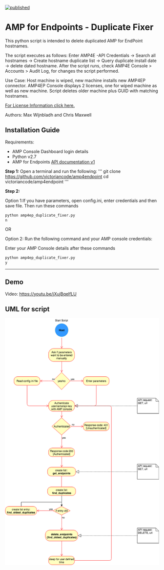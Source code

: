[![published](https://static.production.devnetcloud.com/codeexchange/assets/images/devnet-published.svg)](https://developer.cisco.com/codeexchange/github/repo/victoriancode/amp4endpoint)
# AMP for Endpoints - Duplicate Fixer
This python script is intended to delete duplicated AMP for EndPoint hostnames.

The script executes as follows: Enter AMP4E -API Credentials -> Search all hostnames -> Create hostname duplicate list -> Query duplicate install date -> delete dated hostname. After the script runs, check AMP4E Console > Accounts > Audit Log, for changes the script performed.

Use Case: Host machine is wiped, new machine installs new AMP4EP connector. AMP4EP Console displays 2 licenses, one for wiped machine as well as new machine. Script deletes older machine plus GUID with matching hostnames.

[For License Information click here.](./LICENSE)

Authors: Max Wijnbladh and Chris Maxwell

## Installation Guide
Requirements: 
 - AMP Console Dashboard login details 
 - Python v2.7
 - AMP for Endpoints [API documentation v1](https://api-docs.amp.cisco.com/api_resources?api_host=api.eu.amp.cisco.com&api_version=v1)
 
 **Step 1:**
 Open a terminal and run the following:
 '''
 git clone https://github.com/victoriancode/amp4endpoint
 cd victoriancode/amp4endpoint
 '''
 
 **Step 2:**
 
 Option 1:If you have parameters, open config.ini, enter credentials and then save file. Then run these commands
 ```
 python amp4ep_duplicate_fixer.py
 n
 ```
 
 OR
 
 Option 2: Run the following command and your AMP console credentials:
 
 Enter your AMP Console details after these commands
 ```
 python amp4ep_duplicate_fixer.py
 y
 ```
 _____
## Demo
Video: https://youtu.be/jXujBqelfLU

## UML for script

![](AMP4EP_Duplicator.png)
